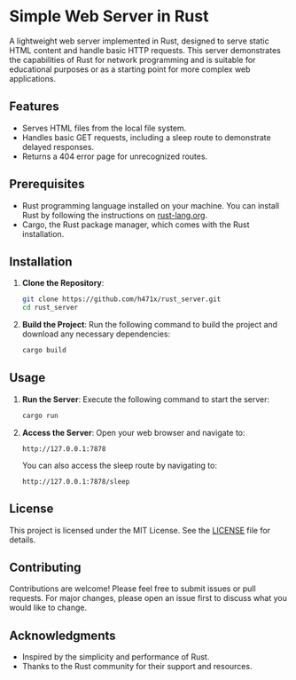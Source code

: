 # Simple Web Server in Rust

A lightweight web server implemented in Rust, designed to serve static HTML content and handle basic HTTP requests. This server demonstrates the capabilities of Rust for network programming and is suitable for educational purposes or as a starting point for more complex web applications.

## Features

- Serves HTML files from the local file system.
- Handles basic GET requests, including a sleep route to demonstrate delayed responses.
- Returns a 404 error page for unrecognized routes.

## Prerequisites

- Rust programming language installed on your machine. You can install Rust by following the instructions on [rust-lang.org](https://www.rust-lang.org/tools/install).
- Cargo, the Rust package manager, which comes with the Rust installation.

## Installation

1. **Clone the Repository**:
   ```bash
   git clone https://github.com/h471x/rust_server.git
   cd rust_server
   ```

3. **Build the Project**:
   Run the following command to build the project and download any necessary dependencies:
   ```bash
   cargo build
   ```

## Usage

1. **Run the Server**:
   Execute the following command to start the server:
   ```bash
   cargo run
   ```

2. **Access the Server**:
   Open your web browser and navigate to:
   ```
   http://127.0.0.1:7878
   ```

   You can also access the sleep route by navigating to:
   ```
   http://127.0.0.1:7878/sleep
   ```

## License

This project is licensed under the MIT License. See the [LICENSE](LICENSE) file for details.

## Contributing

Contributions are welcome! Please feel free to submit issues or pull requests. For major changes, please open an issue first to discuss what you would like to change.

## Acknowledgments

- Inspired by the simplicity and performance of Rust.
- Thanks to the Rust community for their support and resources.